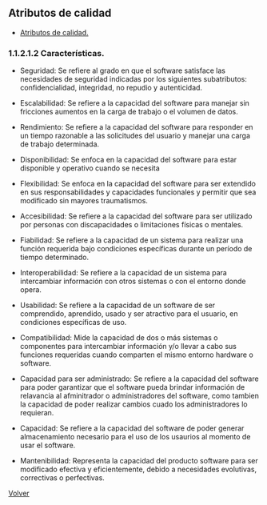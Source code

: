 ## Atributos de calidad

- [Atributos de calidad.](https://github.com/federico1605/Software2/blob/main/Imagenes/Drivers-Arquitectonicos/AtributoCalidad.png)

### 1.1.2.1.2 Características.

- Seguridad: Se refiere al grado en que el software satisface las necesidades de seguridad indicadas por los siguientes subatributos: confidencialidad, integridad, no repudio y autenticidad.

- Escalabilidad: Se refiere a la capacidad del software para manejar sin fricciones aumentos en la carga de trabajo o el volumen de datos.

- Rendimiento: Se refiere a la capacidad del software para responder en un tiempo razonable a las solicitudes del usuario y manejar una carga de trabajo determinada.

- Disponibilidad: Se enfoca en la capacidad del software para estar disponible y operativo cuando se necesita

- Flexibilidad: Se enfoca en la capacidad del software para ser extendido en sus responsabilidades y capacidades funcionales y permitir que sea modificado sin mayores traumatismos.

- Accesibilidad: Se refiere a la capacidad del software para ser utilizado por personas con discapacidades o limitaciones físicas o mentales.

- Fiabilidad: Se refiere a la capacidad de un sistema para realizar una función requerida bajo condiciones específicas durante un período de tiempo determinado.

- Interoperabilidad: Se refiere a la capacidad de un sistema para intercambiar información con otros sistemas o con el entorno donde opera.

- Usabilidad: Se refiere a la capacidad de un software de ser comprendido, aprendido, usado y ser atractivo para el usuario, en condiciones específicas de uso.

- Compatibilidad: Mide la capacidad de dos o más sistemas o componentes para intercambiar información y/o llevar a cabo sus funciones requeridas cuando comparten el mismo entorno hardware o software.

- Capacidad para ser administrado: Se refiere a la capacidad del software para poder garantizar que el software pueda brindar información de relavancia al afminitrador o administradores del software, como tambien la capacidad de poder realizar cambios cuado los administradores lo requieran.

- Capacidad: Se refiere a la capacidad del software de poder generar almacenamiento necesario para el uso de los usaurios al momento de usar el software.

- Mantenibilidad: Representa la capacidad del producto software para ser modificado efectiva y eficientemente, debido a necesidades evolutivas, correctivas o perfectivas.

[Volver](https://github.com/federico1605/Software2/blob/main/Carpooling-agenda.md)